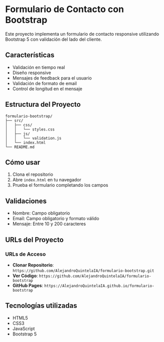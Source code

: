 # Formulario de Contacto con Bootstrap

Este proyecto implementa un formulario de contacto responsive utilizando Bootstrap 5 con validación del lado del cliente.

## Características

- Validación en tiempo real
- Diseño responsive
- Mensajes de feedback para el usuario
- Validación de formato de email
- Control de longitud en el mensaje

## Estructura del Proyecto

```
formulario-bootstrap/
├── src/
│   ├── css/
│   │   └── styles.css
│   ├── js/
│   │   └── validation.js
│   └── index.html
└── README.md
```

## Cómo usar

1. Clona el repositorio
2. Abre `index.html` en tu navegador
3. Prueba el formulario completando los campos

## Validaciones

- Nombre: Campo obligatorio
- Email: Campo obligatorio y formato válido
- Mensaje: Entre 10 y 200 caracteres

## URLs del Proyecto

### URLs de Acceso
- **Clonar Repositorio**: `https://github.com/AlejandroQuintelaIA/formulario-bootstrap.git`
- **Ver Código**: `https://github.com/AlejandroQuintelaIA/formulario-bootstrap`
- **GitHub Pages**: `https://AlejandroQuintelaIA.github.io/formulario-bootstrap`

## Tecnologías utilizadas

- HTML5
- CSS3
- JavaScript
- Bootstrap 5
